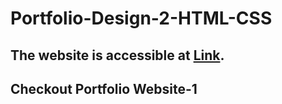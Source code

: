 # Portfolio-Design-2-HTML-CSS

## The website is accessible at [Link](https://rishiirajanand.github.io/Portfolio-Design-2-HTML-CSS/).

## Checkout Portfolio Website-1
